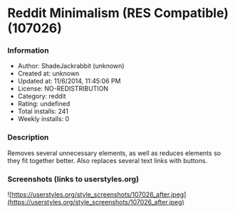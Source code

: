 # Reddit Minimalism (RES Compatible) (107026)

### Information
- Author: ShadeJackrabbit (unknown)
- Created at: unknown
- Updated at: 11/6/2014, 11:45:06 PM
- License: NO-REDISTRIBUTION
- Category: reddit
- Rating: undefined
- Total installs: 241
- Weekly installs: 0


### Description
Removes several unnecessary elements, as well as reduces elements so they fit together better. Also replaces several text links with buttons.


### Screenshots (links to userstyles.org)
![https://userstyles.org/style_screenshots/107026_after.jpeg](https://userstyles.org/style_screenshots/107026_after.jpeg)


